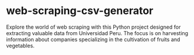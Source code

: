 # web-scraping-csv-generator
Explore the world of web scraping with this Python project designed for extracting valuable data from Universidad Peru. The focus is on harvesting information about companies specializing in the cultivation of fruits and vegetables.
